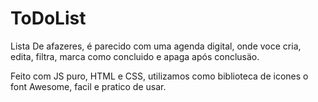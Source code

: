 # ToDoList

Lista De afazeres, é parecido com uma agenda digital,
onde voce cria, edita, filtra, marca como concluido e apaga após conclusäo.

Feito com JS puro, HTML e CSS, utilizamos como biblioteca de icones o font Awesome, facil e pratico de usar.

